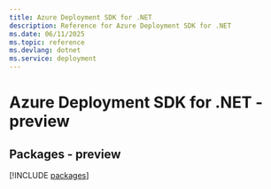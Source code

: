 ```yaml
---
title: Azure Deployment SDK for .NET
description: Reference for Azure Deployment SDK for .NET
ms.date: 06/11/2025
ms.topic: reference
ms.devlang: dotnet
ms.service: deployment
---
```

# Azure Deployment SDK for .NET - preview
## Packages - preview
[!INCLUDE [packages](deployment-index.md)]